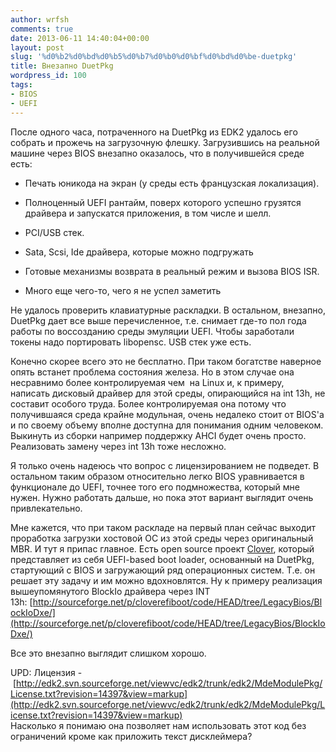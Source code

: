 ```yaml
---
author: wrfsh
comments: true
date: 2013-06-11 14:40:04+00:00
layout: post
slug: '%d0%b2%d0%bd%d0%b5%d0%b7%d0%b0%d0%bf%d0%bd%d0%be-duetpkg'
title: Внезапно DuetPkg
wordpress_id: 100
tags:
- BIOS
- UEFI
---
```


После одного часа, потраченного на DuetPkg из EDK2 удалось его собрать и прожечь на загрузочную флешку. Загрузившись на реальной машине через BIOS внезапно оказалось, что в получившейся среде есть:



	
  * Печать юникода на экран (у среды есть французская локализация).

	
  * Полноценный UEFI рантайм, поверх которого успешно грузятся драйвера и запускатся приложения, в том числе и шелл.

	
  * PCI/USB стек.

	
  * Sata, Scsi, Ide драйвера, которые можно подгружать

	
  * Готовые механизмы возврата в реальный режим и вызова BIOS ISR.

	
  * Много еще чего-то, чего я не успел заметить


Не удалось проверить клавиатурные раскладки. В остальном, внезапно, DuetPkg дает все выше перечисленное, т.е. снимает где-то пол года работы по воссозданию среды эмуляции UEFI. Чтобы заработали токены надо портировать libopensc. USB стек уже есть.

Конечно скорее всего это не бесплатно. При таком богатстве наверное опять встанет проблема состояния железа. Но в этом случае она несравнимо более контролируемая чем  на Linux и, к примеру, написать дисковый драйвер для этой среды, опирающийся на int 13h, не составит особого труда. Более контролируемая она потому что получившаяся среда крайне модульная, очень недалеко стоит от BIOS'а и по своему объему вполне доступна для понимания одним человеком. Выкинуть из сборки например поддержку AHCI будет очень просто. Реализовать замену через int 13h тоже несложно.

Я только очень надеюсь что вопрос с лицензированием не подведет. В остальном таким образом относительно легко BIOS уравнивается в функционале до UEFI, точнее того его подмножества, который мне нужен. Нужно работать дальше, но пока этот вариант выглядит очень привлекательно.

Мне кажется, что при таком раскладе на первый план сейчас выходит проработка загрузки хостовой ОС из этой среды через оригинальный MBR. И тут я припас главное. Есть open source проект [Clover](http://sourceforge.net/projects/cloverefiboot/), который представляет из себя UEFI-based boot loader, основанный на DuetPkg, стартующий с BIOS и загружающий ряд операционных систем. Т.е. он решает эту задачу и им можно вдохновлятся. Ну к примеру реализация вышеупомянутого BlockIo драйвера через INT 13h: [http://sourceforge.net/p/cloverefiboot/code/HEAD/tree/LegacyBios/BlockIoDxe/](http://sourceforge.net/p/cloverefiboot/code/HEAD/tree/LegacyBios/BlockIoDxe/)

Все это внезапно выглядит слишком хорошо.

UPD: Лицензия - [http://edk2.svn.sourceforge.net/viewvc/edk2/trunk/edk2/MdeModulePkg/License.txt?revision=14397&view=markup](http://edk2.svn.sourceforge.net/viewvc/edk2/trunk/edk2/MdeModulePkg/License.txt?revision=14397&view=markup)  
Насколько я понимаю она позволяет нам использовать этот код без ограничений кроме как приложить текст дисклеймера?
